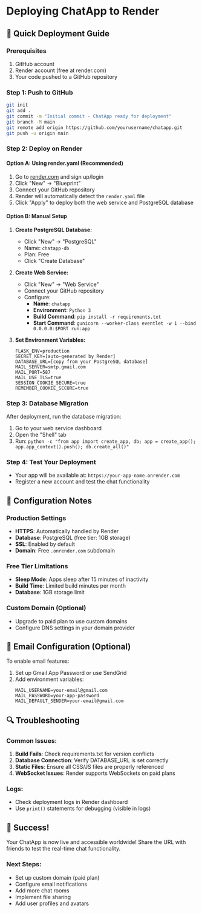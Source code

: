 # Deploying ChatApp to Render

## 🚀 Quick Deployment Guide

### Prerequisites
1. GitHub account
2. Render account (free at render.com)
3. Your code pushed to a GitHub repository

### Step 1: Push to GitHub
```bash
git init
git add .
git commit -m "Initial commit - ChatApp ready for deployment"
git branch -M main
git remote add origin https://github.com/yourusername/chatapp.git
git push -u origin main
```

### Step 2: Deploy on Render

#### Option A: Using render.yaml (Recommended)
1. Go to [render.com](https://render.com) and sign up/login
2. Click "New" → "Blueprint"
3. Connect your GitHub repository
4. Render will automatically detect the `render.yaml` file
5. Click "Apply" to deploy both the web service and PostgreSQL database

#### Option B: Manual Setup
1. **Create PostgreSQL Database:**
   - Click "New" → "PostgreSQL"
   - Name: `chatapp-db`
   - Plan: Free
   - Click "Create Database"

2. **Create Web Service:**
   - Click "New" → "Web Service"
   - Connect your GitHub repository
   - Configure:
     - **Name**: `chatapp`
     - **Environment**: `Python 3`
     - **Build Command**: `pip install -r requirements.txt`
     - **Start Command**: `gunicorn --worker-class eventlet -w 1 --bind 0.0.0.0:$PORT run:app`

3. **Set Environment Variables:**
   ```
   FLASK_ENV=production
   SECRET_KEY=[auto-generated by Render]
   DATABASE_URL=[copy from your PostgreSQL database]
   MAIL_SERVER=smtp.gmail.com
   MAIL_PORT=587
   MAIL_USE_TLS=true
   SESSION_COOKIE_SECURE=true
   REMEMBER_COOKIE_SECURE=true
   ```

### Step 3: Database Migration
After deployment, run the database migration:
1. Go to your web service dashboard
2. Open the "Shell" tab
3. Run: `python -c "from app import create_app, db; app = create_app(); app.app_context().push(); db.create_all()"`

### Step 4: Test Your Deployment
- Your app will be available at: `https://your-app-name.onrender.com`
- Register a new account and test the chat functionality

## 🔧 Configuration Notes

### Production Settings
- **HTTPS**: Automatically handled by Render
- **Database**: PostgreSQL (free tier: 1GB storage)
- **SSL**: Enabled by default
- **Domain**: Free `.onrender.com` subdomain

### Free Tier Limitations
- **Sleep Mode**: Apps sleep after 15 minutes of inactivity
- **Build Time**: Limited build minutes per month
- **Database**: 1GB storage limit

### Custom Domain (Optional)
- Upgrade to paid plan to use custom domains
- Configure DNS settings in your domain provider

## 📧 Email Configuration (Optional)
To enable email features:
1. Set up Gmail App Password or use SendGrid
2. Add environment variables:
   ```
   MAIL_USERNAME=your-email@gmail.com
   MAIL_PASSWORD=your-app-password
   MAIL_DEFAULT_SENDER=your-email@gmail.com
   ```

## 🔍 Troubleshooting

### Common Issues:
1. **Build Fails**: Check requirements.txt for version conflicts
2. **Database Connection**: Verify DATABASE_URL is set correctly
3. **Static Files**: Ensure all CSS/JS files are properly referenced
4. **WebSocket Issues**: Render supports WebSockets on paid plans

### Logs:
- Check deployment logs in Render dashboard
- Use `print()` statements for debugging (visible in logs)

## 🎉 Success!
Your ChatApp is now live and accessible worldwide! Share the URL with friends to test the real-time chat functionality.

### Next Steps:
- Set up custom domain (paid plan)
- Configure email notifications
- Add more chat rooms
- Implement file sharing
- Add user profiles and avatars
